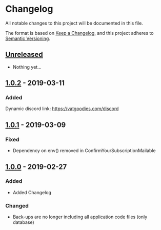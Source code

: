 # Changelog
All  notable changes to this project will be documented in this file.

The format is based on [Keep a Changelog](https://keepachangelog.com/en/1.0.0/),
and this project adheres to [Semantic Versioning](https://semver.org/spec/v2.0.0.html).

## [Unreleased]
- Nothing yet...

## [1.0.2](https://github.com/vatsimgoodies/vatgoodies.com/compare/v1.0.1...v1.0.2) - 2019-03-11
### Added
Dynamic discord link: https://vatgoodies.com/discord

## [1.0.1](https://github.com/vatsimgoodies/vatgoodies.com/compare/v1.0.0...v1.0.1) - 2019-03-09
### Fixed
- Dependency on env() removed in ConfirmYourSubscriptionMailable

## [1.0.0](https://github.com/vatsimgoodies/vatgoodies.com/compare/v0.3.2...v1.0.0) - 2019-02-27
### Added
- Added Changelog

### Changed
- Back-ups are no longer including all application code files (only database)

[Unreleased]: https://github.com/vatsimgoodies/vatgoodies.com/compare/v1.0.2...HEAD
